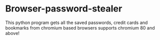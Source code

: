 # Browser-password-stealer
This python program gets all the saved passwords, credit cards and bookmarks from chromium based browsers supports chromium 80 and above!
